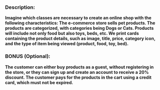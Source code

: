 ### Description: 
**Imagine which classes are necessary to create an online shop with the following characteristics: The e-commerce store sells pet products. The products are categorized, with categories being Dogs or Cats. Products will include not only food but also toys, beds, etc. We print cards containing the product details, such as image, title, price, category icon, and the type of item being viewed (product, food, toy, bed).**

### BONUS (Optional):
**The customer can either buy products as a guest, without registering in the store, or they can sign up and create an account to receive a 20% discount. The customer pays for the products in the cart using a credit card, which must not be expired.**